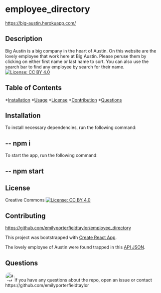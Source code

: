 # employee_directory

https://big-austin.herokuapp.com/

## Description  
Big Austin is a big company in the heart of Austin. On this website are the lovely employee that work here at Big Austin. Please peruse them by clicking on either first name or last name to sort. You can also use the search bar to find any employee by search for their name. 
<br>
[![License: CC BY 4.0](https://img.shields.io/badge/License-CC%20BY%204.0-lightgrey.svg)](http://creativecommons.org/licenses/by/4.0/)

## Table of Contents

  *[Installation](#installation)
  *[Usage](#usage)
  *[License](#license)
  *[Contribution](#contribution)
  *[Questions](#questions)
    
## Installation
To install necessary dependencies, run the following command:

--
npm i
--

To start the app, run the following command:

--
npm start
--

## License
Creative Commons
[![License: CC BY 4.0](https://img.shields.io/badge/License-CC%20BY%204.0-lightgrey.svg)](http://creativecommons.org/licenses/by/4.0/)
    
## Contributing
https://github.com/emilyporterfieldtaylor/employee_directory

This project was bootstrapped with [Create React App](https://github.com/facebook/create-react-app).

The lovely employee of Austin were found trapped in this [API JSON](https://randomuser.me/api/?results=200&nat=us).

    
## Questions

<img src="https://avatars3.githubusercontent.com/u/56419788?v=4" alt="avatar" style="border-radius: 16px" width="30" />
​
If you have any questions about the repo, open an issue or contact https://github.com/emilyporterfieldtaylor


